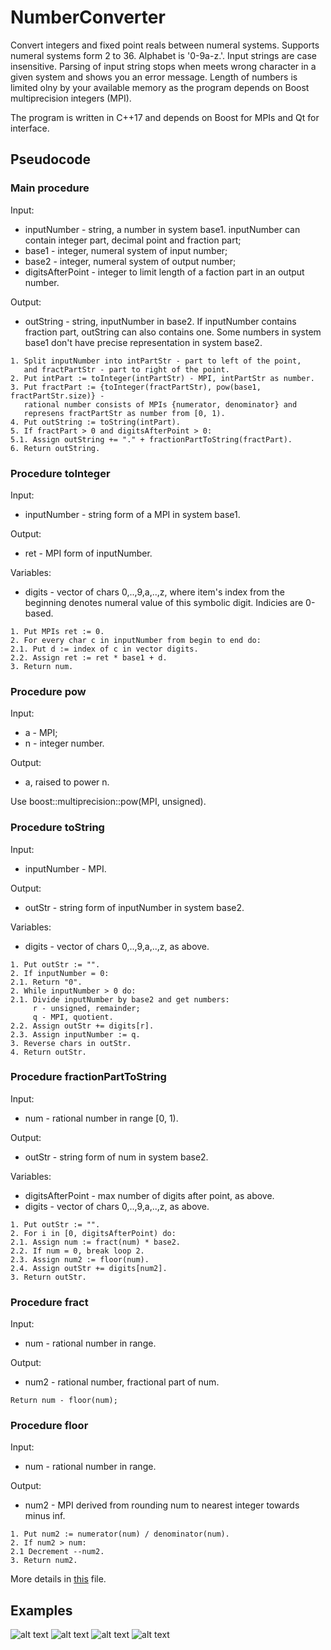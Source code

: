 # NumberConverter
Convert integers and fixed point reals between numeral systems. Supports numeral systems form 2 to 36. Alphabet is '0-9a-z\.'. Input strings are case insensitive. Parsing of input string stops when meets wrong character in a given system and shows you an error message. Length of numbers is limited olny by your available memory as the program depends on Boost multiprecision integers (MPI).

The program is written in C++17 and depends on Boost for MPIs and Qt for interface.

## Pseudocode
### Main procedure
Input: 
- inputNumber - string, a number in system base1. inputNumber can contain integer part, decimal point and fraction part;
- base1 - integer, numeral system of input number;
- base2 - integer, numeral system of output number;
- digitsAfterPoint - integer to limit length of a faction part in an output number.

Output:
- outString - string, inputNumber in base2. If inputNumber contains fraction part, outString can also contains one.  Some numbers in system base1 don't have precise representation in system base2.

```
1. Split inputNumber into intPartStr - part to left of the point, 
   and fractPartStr - part to right of the point.
2. Put intPart := toInteger(intPartStr) - MPI, intPartStr as number.
3. Put fractPart := {toInteger(fractPartStr), pow(base1, fractPartStr.size)} - 
   rational number consists of MPIs {numerator, denominator} and
   represens fractPartStr as number from [0, 1).
4. Put outString := toString(intPart).
5. If fractPart > 0 and digitsAfterPoint > 0:
5.1. Assign outString += "." + fractionPartToString(fractPart).
6. Return outString.
```

### Procedure toInteger
Input: 
- inputNumber - string form of a MPI in system base1.

Output:
- ret - MPI form of inputNumber.

Variables:
- digits - vector of chars 0,..,9,a,..,z, where item's index from the beginning denotes numeral value of this symbolic digit. Indicies are 0-based.

```
1. Put MPIs ret := 0.
2. For every char c in inputNumber from begin to end do:
2.1. Put d := index of c in vector digits.
2.2. Assign ret := ret * base1 + d.
3. Return num.
```

### Procedure pow
Input: 
- a - MPI;
- n - integer number.

Output:
- a, raised to power n.

Use boost::multiprecision::pow(MPI, unsigned).

### Procedure toString
Input: 
- inputNumber - MPI.

Output:
- outStr - string form of inputNumber in system base2.

Variables:
- digits - vector of chars 0,..,9,a,..,z, as above.

```
1. Put outStr := "".
2. If inputNumber = 0:
2.1. Return "0".
2. While inputNumber > 0 do:
2.1. Divide inputNumber by base2 and get numbers:
     r - unsigned, remainder;
     q - MPI, quotient.
2.2. Assign outStr += digits[r].
2.3. Assign inputNumber := q.
3. Reverse chars in outStr.
4. Return outStr.
```

### Procedure fractionPartToString
Input: 
- num - rational number in range \[0, 1\).

Output:
- outStr - string form of num in system base2.

Variables:
- digitsAfterPoint - max number of digits after point, as above.
- digits - vector of chars 0,..,9,a,..,z, as above.

```
1. Put outStr := "".
2. For i in [0, digitsAfterPoint) do:
2.1. Assign num := fract(num) * base2.
2.2. If num = 0, break loop 2.
2.3. Assign num2 := floor(num).
2.4. Assign outStr += digits[num2].
3. Return outStr.
```

### Procedure fract
Input: 
- num - rational number in range.

Output:
- num2 - rational number, fractional part of num.

```
Return num - floor(num);
```

### Procedure floor
Input: 
- num - rational number in range.

Output:
- num2 - MPI derived from rounding num to nearest integer towards minus inf.

```
1. Put num2 := numerator(num) / denominator(num).
2. If num2 > num:
2.1 Decrement --num2.
3. Return num2.
```

More details in [this](NumberConverter.cpp) file.

## Examples
![alt text](examples/example1.png)
![alt text](examples/example2.png)
![alt text](examples/example3.png)
![alt text](examples/example4.png)
